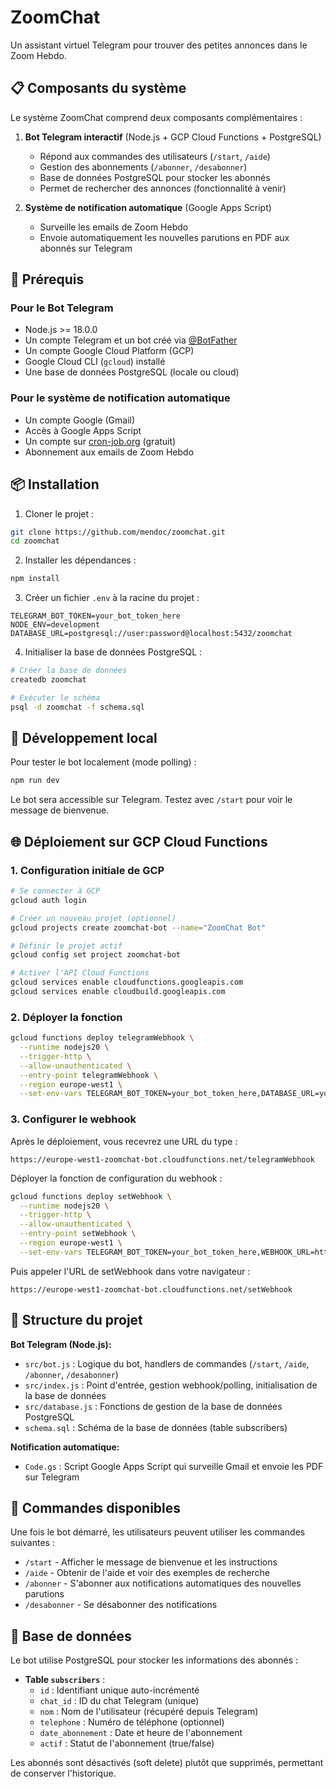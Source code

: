 # ZoomChat

Un assistant virtuel Telegram pour trouver des petites annonces dans le Zoom Hebdo.

## 📋 Composants du système

Le système ZoomChat comprend deux composants complémentaires :

1. **Bot Telegram interactif** (Node.js + GCP Cloud Functions + PostgreSQL)
   - Répond aux commandes des utilisateurs (`/start`, `/aide`)
   - Gestion des abonnements (`/abonner`, `/desabonner`)
   - Base de données PostgreSQL pour stocker les abonnés
   - Permet de rechercher des annonces (fonctionnalité à venir)

2. **Système de notification automatique** (Google Apps Script)
   - Surveille les emails de Zoom Hebdo
   - Envoie automatiquement les nouvelles parutions en PDF aux abonnés sur Telegram

## 🚀 Prérequis

### Pour le Bot Telegram
- Node.js >= 18.0.0
- Un compte Telegram et un bot créé via [@BotFather](https://t.me/botfather)
- Un compte Google Cloud Platform (GCP)
- Google Cloud CLI (`gcloud`) installé
- Une base de données PostgreSQL (locale ou cloud)

### Pour le système de notification automatique
- Un compte Google (Gmail)
- Accès à Google Apps Script
- Un compte sur [cron-job.org](https://cron-job.org) (gratuit)
- Abonnement aux emails de Zoom Hebdo

## 📦 Installation

1. Cloner le projet :
```bash
git clone https://github.com/mendoc/zoomchat.git
cd zoomchat
```

2. Installer les dépendances :
```bash
npm install
```

3. Créer un fichier `.env` à la racine du projet :
```env
TELEGRAM_BOT_TOKEN=your_bot_token_here
NODE_ENV=development
DATABASE_URL=postgresql://user:password@localhost:5432/zoomchat
```

4. Initialiser la base de données PostgreSQL :
```bash
# Créer la base de données
createdb zoomchat

# Exécuter le schéma
psql -d zoomchat -f schema.sql
```

## 🧪 Développement local

Pour tester le bot localement (mode polling) :

```bash
npm run dev
```

Le bot sera accessible sur Telegram. Testez avec `/start` pour voir le message de bienvenue.

## 🌐 Déploiement sur GCP Cloud Functions

### 1. Configuration initiale de GCP

```bash
# Se connecter à GCP
gcloud auth login

# Créer un nouveau projet (optionnel)
gcloud projects create zoomchat-bot --name="ZoomChat Bot"

# Définir le projet actif
gcloud config set project zoomchat-bot

# Activer l'API Cloud Functions
gcloud services enable cloudfunctions.googleapis.com
gcloud services enable cloudbuild.googleapis.com
```

### 2. Déployer la fonction

```bash
gcloud functions deploy telegramWebhook \
  --runtime nodejs20 \
  --trigger-http \
  --allow-unauthenticated \
  --entry-point telegramWebhook \
  --region europe-west1 \
  --set-env-vars TELEGRAM_BOT_TOKEN=your_bot_token_here,DATABASE_URL=your_postgresql_connection_string
```

### 3. Configurer le webhook

Après le déploiement, vous recevrez une URL du type :
```
https://europe-west1-zoomchat-bot.cloudfunctions.net/telegramWebhook
```

Déployer la fonction de configuration du webhook :

```bash
gcloud functions deploy setWebhook \
  --runtime nodejs20 \
  --trigger-http \
  --allow-unauthenticated \
  --entry-point setWebhook \
  --region europe-west1 \
  --set-env-vars TELEGRAM_BOT_TOKEN=your_bot_token_here,WEBHOOK_URL=https://europe-west1-zoomchat-bot.cloudfunctions.net/telegramWebhook,DATABASE_URL=your_postgresql_connection_string
```

Puis appeler l'URL de setWebhook dans votre navigateur :
```
https://europe-west1-zoomchat-bot.cloudfunctions.net/setWebhook
```

## 📁 Structure du projet

**Bot Telegram (Node.js):**
- `src/bot.js` : Logique du bot, handlers de commandes (`/start`, `/aide`, `/abonner`, `/desabonner`)
- `src/index.js` : Point d'entrée, gestion webhook/polling, initialisation de la base de données
- `src/database.js` : Fonctions de gestion de la base de données PostgreSQL
- `schema.sql` : Schéma de la base de données (table subscribers)

**Notification automatique:**
- `Code.gs` : Script Google Apps Script qui surveille Gmail et envoie les PDF sur Telegram

## 🔑 Commandes disponibles

Une fois le bot démarré, les utilisateurs peuvent utiliser les commandes suivantes :

- `/start` - Afficher le message de bienvenue et les instructions
- `/aide` - Obtenir de l'aide et voir des exemples de recherche
- `/abonner` - S'abonner aux notifications automatiques des nouvelles parutions
- `/desabonner` - Se désabonner des notifications

## 💾 Base de données

Le bot utilise PostgreSQL pour stocker les informations des abonnés :

- **Table `subscribers`** :
  - `id` : Identifiant unique auto-incrémenté
  - `chat_id` : ID du chat Telegram (unique)
  - `nom` : Nom de l'utilisateur (récupéré depuis Telegram)
  - `telephone` : Numéro de téléphone (optionnel)
  - `date_abonnement` : Date et heure de l'abonnement
  - `actif` : Statut de l'abonnement (true/false)

Les abonnés sont désactivés (soft delete) plutôt que supprimés, permettant de conserver l'historique.
